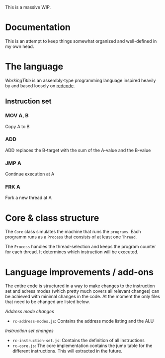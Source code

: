 This is a massive WIP.

# Documentation

This is an attempt to keep things somewhat organized and well-defined in my own head.

# The language

_WorkingTitle_ is an assembly-type programming language inspired heavily by and based loosely on [redcode](http://corewar.co.uk/).

## Instruction set

### MOV A, B
Copy A to B
### ADD
ADD replaces the B-target with the sum of the A-value and the B-value
### JMP A
Continue execution at A
### FRK A
Fork a new thread at A

# Core & class structure

The `Core` class simulates the machine that runs the `programs`. Each programm runs as a `Process` that consists of at least one `Thread`.

The `Process` handles the thread-selection and keeps the program counter for each thread. It determines which instruction will be executed.

# Language improvements / add-ons

The entire code is structured in a way to make changes to the instruction set and adress modes (which pretty much covers all relevant changes) can be achieved with minimal changes in the code. At the moment the only files that need to be changed are listed below.

*Address mode changes*
* `rc-address-modes.js`: Contains the address mode listing and the ALU

*Instruction set changes*
* `rc-instruction-set.js`: Contains the definition of all instructions
* `rc-core.js`: The core implementation contains the jump table for the different instructions. This will extracted in the future.